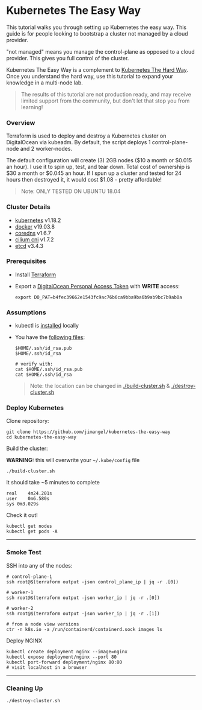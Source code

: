 # Kubernetes The Easy Way


This tutorial walks you through setting up Kubernetes the easy way. This guide is for people looking to bootstrap a cluster not managed by a cloud provider.

"not managed" means you  manage the control-plane as opposed to a cloud provider. This gives you full control of the cluster.

Kubernetes The Easy Way is a complement to [Kubernetes The Hard Way](https://github.com/kelseyhightower/kubernetes-the-hard-way). Once you understand the hard way, use this tutorial to expand your knowledge in a multi-node lab.

> The results of this tutorial are not production ready, and may receive limited support from the community, but don't let that stop you from learning!

### Overview

Terraform is used to deploy and destroy a Kubernetes cluster on DigitalOcean via kubeadm. By default, the script deploys 1 control-plane-node and 2 worker-nodes.

The default configuration will create (3) 2GB nodes ($10 a month or $0.015 an hour). I use it to spin up, test, and tear down. Total cost of ownership is $30 a month or $0.045 an hour. If I spun up a cluster and tested for 24 hours then destroyed it, it would cost $1.08 - pretty affordable!

> Note: ONLY TESTED ON UBUNTU 18.04

### Cluster Details

* [kubernetes](https://github.com/kubernetes/kubernetes) v1.18.2
* [docker](https://github.com/docker/docker-ce) v19.03.8
* [coredns](https://github.com/coredns/coredns) v1.6.7
* [cilium cni](https://github.com/cilium/cilium) v1.7.2
* [etcd](https://github.com/coreos/etcd) v3.4.3

### Prerequisites

- Install [Terraform](https://learn.hashicorp.com/terraform/getting-started/install.html#install-terraform)

- Export a [DigitalOcean Personal Access Token](https://www.digitalocean.com/docs/apis-clis/api/create-personal-access-token/) with **WRITE** access:

    ```
    export DO_PAT=b4fec39662e1543fc9ac76b6ca9bba9ba6b9ab9bc7b9ab0a
    ```

### Assumptions

- kubectl is [installed](https://kubernetes.io/docs/tasks/tools/install-kubectl/) locally

- You have the [following files](https://www.digitalocean.com/community/tutorials/how-to-set-up-ssh-keys-on-ubuntu-1804):

    ```
    $HOME/.ssh/id_rsa.pub
    $HOME/.ssh/id_rsa
    
    # verify with:
    cat $HOME/.ssh/id_rsa.pub
    cat $HOME/.ssh/id_rsa
    ```

    > Note: the location can be changed in [./build-cluster.sh](/build-cluster.sh) & [./destroy-cluster.sh](/destroy-cluster.sh)

### Deploy Kubernetes

Clone repository:

```
git clone https://github.com/jimangel/kubernetes-the-easy-way
cd kubernetes-the-easy-way
```


Build the cluster:

**WARNING:** this will overwrite your `~/.kube/config` file

```
./build-cluster.sh
```

It should take ~5 minutes to complete

```
real	4m24.201s
user	0m6.580s
sys	0m3.029s
```

Check it out!

```
kubectl get nodes
kubectl get pods -A
```

---

### Smoke Test

SSH into any of the nodes:
```
# control-plane-1
ssh root@$(terraform output -json control_plane_ip | jq -r .[0])

# worker-1
ssh root@$(terraform output -json worker_ip | jq -r .[0])

# worker-2
ssh root@$(terraform output -json worker_ip | jq -r .[1])

# from a node view versions
ctr -n k8s.io -a /run/containerd/containerd.sock images ls
```

Deploy NGINX
```
kubectl create deployment nginx --image=nginx
kubectl expose deployment/nginx --port 80
kubectl port-forward deployment/nginx 80:80
# visit localhost in a browser
```

---

### Cleaning Up

```
./destroy-cluster.sh
```
